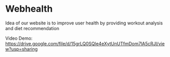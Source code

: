 # Webhealth
Idea of our website is to improve user health by providing workout analysis and diet recommendation

Video Demo: https://drive.google.com/file/d/15grLQ0SQle4eXytUnUTfmDom7lA5cRJl/view?usp=sharing

